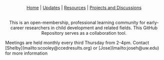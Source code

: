 <p align="center">
 <a href="https://scools.github.io/Home/">Home</a>  |
 <a href="https://scools.github.io/Updates/">Updates</a>  |
 <a href="https://scools.github.io/Resources/">Resources</a>  |
 <a href="https://github.com/scools/Research-Network/projects/2">Projects and Discussions</a>
<br><br>
</p>

<p align="center">
This is an open-membership, professional learning community for early-career researchers in child development and related fields. This GitHub Repository serves as a collaboration tool.
</p>

<p align="left">
 Meetings are held monthly every third Thursday from 2-4pm. Contact [Shelby](mailto:scooley@ccedresults.org) or [Jose](mailto:joseh@uw.edu) for more information
 </p>
